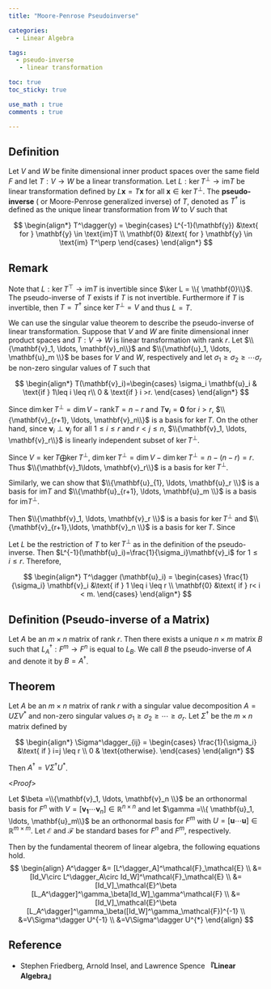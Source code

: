 ```yaml
---
title: "Moore-Penrose Pseudoinverse"

categories:
  - Linear Algebra

tags:
  - pseudo-inverse
   - linear transformation

toc: true
toc_sticky: true

use_math : true
comments : true

---
```


## Definition
Let $V$ and $W$ be finite dimensional inner product spaces over the same field $F$ and let $T:V\to W$ be a linear transformation. Let $L:\ker T^\perp\to \text{im}T$ be linear transformation defined by $L\mathbf{x} = T\mathbf{x}$ for all $\mathbf{x}\in \ker T^\perp$. The **pseudo-inverse** ( or Moore-Penrose generalized inverse) of $T$, denoted as $T^\dagger$ is defined as the unique linear transformation from $W$ to $V$ such that

$$
\begin{align*}
T^\dagger(y) =
\begin{cases}
  L^{-1}(\mathbf{y}) &\text{ for } \mathbf{y} \in \text{im}T \\
 \mathbf{0} &\text{ for } \mathbf{y} \in \text{im} T^\perp
\end{cases}
\end{align*}
$$

## Remark
Note that $L: \ker T^\top \to \text{im}T$ is invertible since $\ker L = \\{ \mathbf{0}\\}$. The pseudo-inverse of $T$ exists if $T$ is not invertible. Furthermore if $T$ is invertible, then $T=T^\dagger$ since $\ker T^\perp=V$ and thus $L=T$. 

We can use the singular value theorem to describe the pseudo-inverse of linear transformation. Suppose that $V$ and $W$  are finite dimensional inner product spaces and $T:V\to W$ is linear transformation with rank $r$. Let $\\{\mathbf{v}_1, \ldots, \mathbf{v}_n\\}$ and $\\{\mathbf{u}_1, \ldots, \mathbf{u}_m \\}$ be bases for $V$ and $W$, respectively and let $\sigma_1\geq\sigma_2 \geq \cdots \sigma_r$ be non-zero singular values of $T$ such that 

$$
\begin{align*}
T(\mathbf{v}_i)=\begin{cases}
\sigma_i \mathbf{u}_i & \text{if } 1\leq i \leq r\\
0 & \text{if } i >r.
\end{cases}
\end{align*}
$$

Since $\dim\ker T^\perp  = \dim V - \text{rank} T = n-r$ and $T \mathbf{v}_i=\mathbf{0}$ for $i>r$, $\\{\mathbf{v}_{r+1}, \ldots, \mathbf{v}_n\\}$ is a basis for $\ker T$.  On the other hand, since $\mathbf{v}_i \perp \mathbf{v}_j$ for all $1\leq i \leq r$ and $r<j \leq n$, $\\{\mathbf{v}_1, \ldots, \mathbf{v}_r\\}$ is linearly independent subset of $\ker T^\perp$. 

Since  $V= \ker T \bigoplus \ker T^\perp$, $\dim \ker T^\perp = \dim V - \dim \ker T^\perp=n - (n-r) =r$. Thus $\\{\mathbf{v}_1\ldots, \mathbf{v}_r\\}$ is a basis for $\ker T^\perp$.

Similarly, we can show that  $\\{\mathbf{u}_{1}, \ldots, \mathbf{u}_r \\}$ is a basis for $\text{im} T$ and $\\{\mathbf{u}_{r+1}, \ldots, \mathbf{u}_m \\}$ is a basis for $\text{im}T^\perp$.


Then $\\{\mathbf{v}_1, \ldots, \mathbf{v}_r \\}$ is a basis for $\ker T^\perp$ and $\\{\mathbf{v}_{r+1},\ldots, \mathbf{v}_n \\}$ is a basis for $\ker T$.  Since 
$$\tag*{$\square$}$$

Let $L$ be the restriction of $T$ to $\ker T^\perp$ as in the definition of the pseudo-inverse. Then $L^{-1}(\mathbf{u}_i)=\frac{1}{\sigma_i}\mathbf{v}_i$ for $1 \leq i \leq r$. Therefore, 

$$
\begin{align*}
T^\dagger (\mathbf{u}_i) = \begin{cases}
\frac{1}{\sigma_i} \mathbf{v}_i &\text{ if } 1 \leq i \leq r \\
\mathbf{0} &\text{ if } r< i  < m.
\end{cases}
\end{align*}
$$

## Definition (Pseudo-inverse of a Matrix)
Let $A$ be an $m\times n$ matrix of rank $r$. Then there exists a unique $n\times m$ matrix $B$ such that $L^\dagger_A: F^m\to F^n$ is equal to $L_B$. We call $B$ the pseudo-inverse of $A$ and denote it by $B=A^\dagger$.

## Theorem
Let $A$ be an $m\times n$ matrix of rank $r$ with a singular value decomposition $A =U\Sigma V^*$ and non-zero singular values $\sigma_1\geq \sigma_2\geq \cdots \geq\sigma_r$.  Let $\Sigma^\dagger$ be the $m\times n$ matrix defined by

$$
\begin{align*}
\Sigma^\dagger_{ij} = \begin{cases}
\frac{1}{\sigma_i} &\text{ if } i=j \leq r \\
0 & \text{otherwise}.
\end{cases}
\end{align*}
$$ 

Then $A^\dagger = V \Sigma^\dagger U^*$.

<*Proof*>

Let $\beta =\\{\mathbf{v}_1, \ldots, \mathbf{v}_n \\}$ be an orthonormal basis for $F^n$ with $V = [\mathbf{v_1}\cdots \mathbf{v}_n]\in \mathbb{R}^{n\times n}$ and let $\gamma =\\{ \mathbf{u}_1, \ldots, \mathbf{u}_m\\}$ be an orthonormal basis for $F^m$ with $U=[\mathbf{u}\cdots \mathbf{u}]\in\mathbb{R}^{m\times m}$. Let $\mathcal{E}$ and $\mathcal{F}$ be standard bases for $F^n$ and $F^m$, respectively.

Then by the fundamental theorem of linear algebra, the following equations hold.
$$
\begin{align}
A^\dagger  &= [L^\dagger_A]^\mathcal{F}_\mathcal{E} \\
&= [Id_V\circ L^\dagger_A\circ Id_W]^\mathcal{F}_\mathcal{E} \\
&=[Id_V]_\mathcal{E}^\beta [L_A^\dagger]^\gamma_\beta[Id_W]_\gamma^\mathcal{F} \\
&=[Id_V]_\mathcal{E}^\beta [L_A^\dagger]^\gamma_\beta([Id_W]^\gamma_\mathcal{F})^{-1} \\
&=V\Sigma^\dagger U^{-1} \\
&=V\Sigma^\dagger U^{*} 
\end{align}
$$


## Reference
- Stephen Friedberg, Arnold Insel, and Lawrence Spence **『**Linear Algebra**』**
